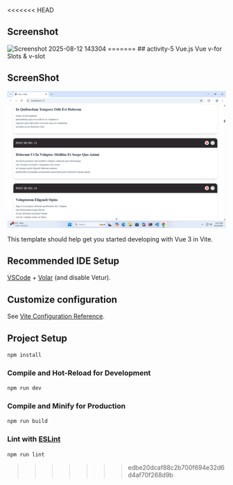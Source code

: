 <<<<<<< HEAD
## Screenshot

<img width="1440" height="900" alt="Screenshot 2025-08-12 143304" src="https://github.com/user-attachments/assets/2ef49ef4-0800-428d-a200-ca128eabf2ff" />
=======
## activity-5 Vue.js Vue v-for Slots & v-slot

## ScreenShot
![Dashboard Preview](Vue-V-Slots.png)

This template should help get you started developing with Vue 3 in Vite.

## Recommended IDE Setup

[VSCode](https://code.visualstudio.com/) + [Volar](https://marketplace.visualstudio.com/items?itemName=Vue.volar) (and disable Vetur).

## Customize configuration

See [Vite Configuration Reference](https://vite.dev/config/).

## Project Setup

```sh
npm install
```

### Compile and Hot-Reload for Development

```sh
npm run dev
```

### Compile and Minify for Production

```sh
npm run build
```

### Lint with [ESLint](https://eslint.org/)

```sh
npm run lint
```
>>>>>>> edbe20dcaf88c2b700f694e32d6d4af70f268d9b

